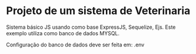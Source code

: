 # Projeto de um sistema de Veterinaria

Sistema básico JS usando como base ExpressJS, Sequelize, Ejs.
Este exemplo utiliza como banco de dados MYSQL.

Configuração do banco de dados deve ser feita em: .env

